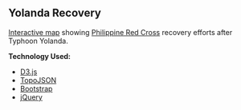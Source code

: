 Yolanda Recovery
----------------

[Interactive map](http://philippineredcross.github.io/haiyan_recovery) showing [Philippine Red Cross](http://www.redcross.org.ph/) recovery efforts after Typhoon Yolanda.


**Technology Used:**
- [D3.js](http://d3js.org/)
- [TopoJSON](https://github.com/mbostock/topojson)
- [Bootstrap](http://getbootstrap.com/)
- [jQuery](http://jquery.com/)